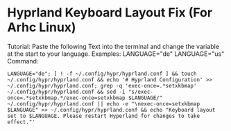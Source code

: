 # Hyprland Keyboard Layout Fix (For Arhc Linux)
Tutorial: Paste the following Text into the terminal and change the variable at the start to your language.
Examples: LANGUAGE="de" LANGUAGE="us"
Command: 
```
LANGUAGE="de"; [ ! -f ~/.config/hypr/hyprland.conf ] && touch ~/.config/hypr/hyprland.conf && echo '# Hyprland Configuration' >> ~/.config/hypr/hyprland.conf; grep -q 'exec-once=.*setxkbmap' ~/.config/hypr/hyprland.conf && sed -i "s/exec-once=.*setxkbmap.*/exec-once=setxkbmap $LANGUAGE/" ~/.config/hypr/hyprland.conf || echo -e "\nexec-once=setxkbmap $LANGUAGE" >> ~/.config/hypr/hyprland.conf && echo "Keyboard layout set to $LANGUAGE. Please restart Hyperland for changes to take effect."'
```
